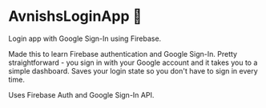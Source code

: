 # AvnishsLoginApp 🔐

Login app with Google Sign-In using Firebase.

Made this to learn Firebase authentication and Google Sign-In. Pretty straightforward - you sign in with your Google account and it takes you to a simple dashboard. Saves your login state so you don't have to sign in every time.

Uses Firebase Auth and Google Sign-In API.
